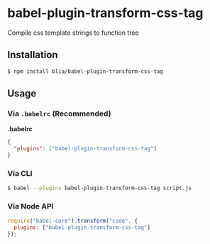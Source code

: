 # babel-plugin-transform-css-tag

Compile css template strings to function tree

## Installation

```sh
$ npm install blia/babel-plugin-transform-css-tag
```

## Usage

### Via `.babelrc` (Recommended)

**.babelrc**

```json
{
  "plugins": ["babel-plugin-transform-css-tag"]
}
```

### Via CLI

```sh
$ babel --plugins babel-plugin-transform-css-tag script.js
```

### Via Node API

```javascript
require("babel-core").transform("code", {
  plugins: ["babel-plugin-transform-css-tag"]
});
```
